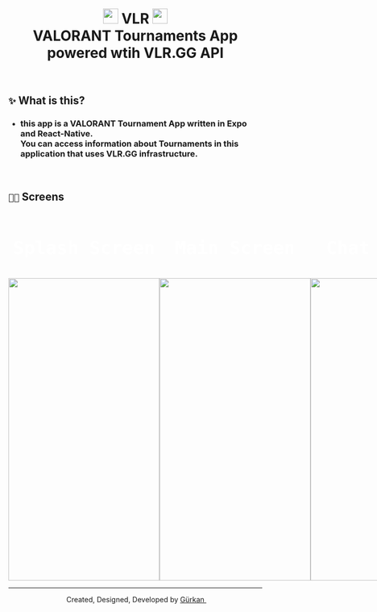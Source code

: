 <h1 align="center">
  <img src="./grknai/icon.png" style="width:30px">
    VLR
  <img src="./grknai/icon.png" style="width:30px">
  <br>
  VALORANT Tournaments App powered wtih VLR.GG API
</h1>

<br />

## `✨` What is this?
- ### this app is a **VALORANT Tournament App** written in **Expo** and **React-Native**. <br /> You can access information about Tournaments in this application that uses **VLR.GG** infrastructure.
<br />

## `🧑‍💻` Screens
<div align="center" style="justify-content-items:center; display:flex; color:white; text-design:none;">
  <kbd>
    <h1 align="center" style="font-size: 36px"> Splash Screen  </h1><br />
    <img style="width:300px; height:600px" src="./grknai/Splash.jpg" />
  </kbd>
  <kbd>
      <h1 align="center" style="font-size: 36px"> Main Screen  </h1><br />
      <img style="width:300px; height:600px" src="./grknai/Main.jpg" />
  </kbd>
  <kbd>
    <h1 align="center" style="font-size: 36px"> Chat Screen</h1><br />
    <img style="width:300px; height:600px" src="./grknai/Chat.jpg" />
  </kbd>
</div>

---
<p align="center">
  <img src="./grknai/icon.png" style="width:10px">
  Created, Designed, Developed by
  <a target="_blank" href="https://github.com/GweepCreative">
    Gürkan
  </a>
  <img src="./grknai/icon.png" style="width:10px">
</p>
